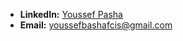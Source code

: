- **LinkedIn:** [Youssef Pasha](https://www.linkedin.com/in/youssefpasha)
- **Email:** [youssefbashafcis@gmail.com](mailto:youssefbashafcis@gmail.com)
